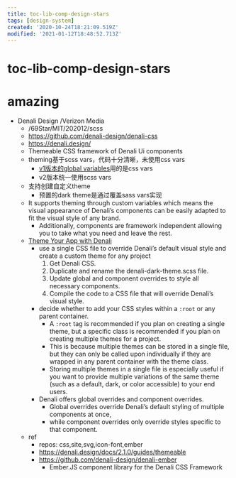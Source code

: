 ```yaml
---
title: toc-lib-comp-design-stars
tags: [design-system]
created: '2020-10-24T18:21:09.519Z'
modified: '2021-01-12T18:48:52.713Z'
---
```


# toc-lib-comp-design-stars

# amazing

- Denali Design /Verizon Media
  - /69Star/MIT/202012/scss
  - https://github.com/denali-design/denali-css
  - https://denali.design/
  - Themeable CSS framework of Denali Ui components
  - theming基于scss vars，代码十分清晰，未使用css vars
    - [v1版本的global variables](https://denali.design/docs/1.0.3/guides/global-variables)用的是css vars
    - v2版本统一使用scss vars
  - 支持创建自定义theme
    - 预置的dark theme是通过覆盖sass vars实现
  - It supports theming through custom variables which means the visual appearance of Denali’s components can be easily adapted to fit the visual style of any brand. 
    - Additionally, components are framework independent allowing you to take what you need and leave the rest.
  - [Theme Your App with Denali](https://denali.design/docs/2.1.0/guides/themeable)
    - use a single CSS file to override Denali’s default visual style and create a custom theme for any project
      1. Get Denali CSS.
      2. Duplicate and rename the denali-dark-theme.scss file.
      3. Update global and component overrides to style all necessary components.
      4. Compile the code to a CSS file that will override Denali’s visual style.
    - decide whether to add your CSS styles within a `:root` or any parent container. 
      - A `:root` tag is recommended if you plan on creating a single theme, but a specific class is recommended if you plan on creating multiple themes for a project.
      - This is because multiple themes can be stored in a single file, but they can only be called upon individually if they are wrapped in any parent container with the theme class. 
      - Storing multiple themes in a single file is especially useful if you want to provide multiple variations of the same theme (such as a default, dark, or color accessible) to your end users.
    - Denali offers global overrides and component overrides. 
      - Global overrides override Denali’s default styling of multiple components at once, 
      - while component overrides only override styles specific to that component. 
  - ref
    - repos: css,site,svg,icon-font,ember
    - https://denali.design/docs/2.1.0/guides/themeable
    - https://github.com/denali-design/denali-ember
      - Ember.JS component library for the Denali CSS Framework
